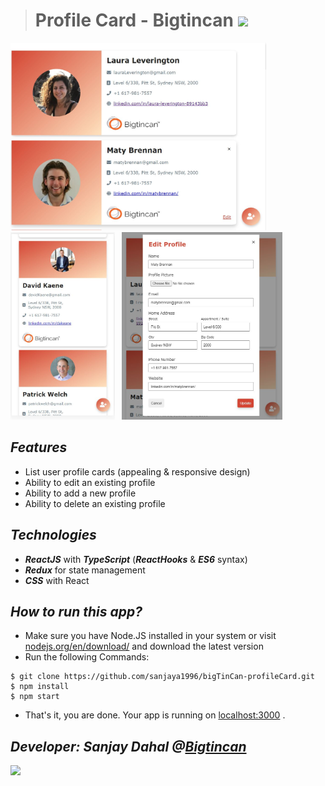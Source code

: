 > # Profile Card - Bigtincan <img src="https://marvel-b1-cdn.bc0a.com/f00000000228004/4eal4a38i3ij2gt3g51zqj5p-wpengine.netdna-ssl.com/wp-content/uploads/brand-bigtincan.png"  height="50" />

<img src="./screenshots/largeScreen.JPG?raw=true"  height= '300' />&nbsp;&nbsp;
<img src="./screenshots/smallScreen.JPG?raw=true"  height= '300' />&nbsp;&nbsp; <img src="./screenshots/editprofile.JPG?raw=true"  height= '300' />&nbsp;&nbsp;

## _Features_

- List user profile cards (appealing & responsive design)
- Ability to edit an existing profile
- Ability to add a new profile
- Ability to delete an existing profile

## _Technologies_

- **_ReactJS_** with **_TypeScript_** (**_ReactHooks_** & **_ES6_** syntax)
- **_Redux_** for state management
- **_CSS_** with React

## _How to run this app?_

- Make sure you have Node.JS installed in your system or visit[ nodejs.org/en/download/](https://nodejs.org/en/download/) and download the latest version
- Run the following Commands:

```
$ git clone https://github.com/sanjaya1996/bigTinCan-profileCard.git
$ npm install
$ npm start
```

- That's it, you are done. Your app is running on [localhost:3000](http://localhost:3000) .

## _Developer: Sanjay Dahal @[Bigtincan](https://www.bigtincan.com/)_

<img src="https://marvel-b1-cdn.bc0a.com/f00000000228004/4eal4a38i3ij2gt3g51zqj5p-wpengine.netdna-ssl.com/wp-content/uploads/brand-bigtincan.png"  />
